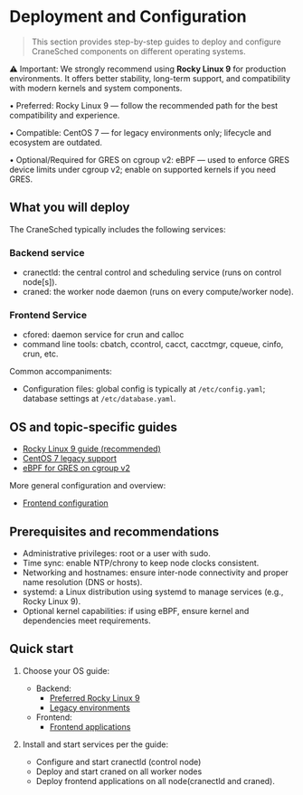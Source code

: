 # Deployment and Configuration

>This section provides step-by-step guides to deploy and configure CraneSched components on different operating systems.

⚠️ Important: We strongly recommend using **Rocky Linux 9** for production environments. It offers better stability, long-term support, and compatibility with modern kernels and system components.

• Preferred: Rocky Linux 9 — follow the recommended path for the best compatibility and experience.

• Compatible: CentOS 7 — for legacy environments only; lifecycle and ecosystem are outdated.

• Optional/Required for GRES on cgroup v2: eBPF — used to enforce GRES device limits under cgroup v2; enable on supported kernels if you need GRES.

## What you will deploy

The CraneSched typically includes the following services:

### Backend service
- cranectld: the central control and scheduling service (runs on control node[s]).
- craned: the worker node daemon (runs on every compute/worker node).

### Frontend Service
- cfored: daemon service for crun and calloc
- command line tools: cbatch, ccontrol, cacct, cacctmgr, cqueue, cinfo, crun, etc.

Common accompaniments:

- Configuration files: global config is typically at `/etc/config.yaml`; database settings at `/etc/database.yaml`.

## OS and topic-specific guides

- [Rocky Linux 9 guide (recommended)](./Backend/Rocky9.md)
- [CentOS 7 legacy support](./Backend/Centos7.md)
- [eBPF for GRES on cgroup v2](./Backend/EBPF.md)

More general configuration and overview:

- [Frontend configuration](./Frontend.md)

## Prerequisites and recommendations

- Administrative privileges: root or a user with sudo.
- Time sync: enable NTP/chrony to keep node clocks consistent.
- Networking and hostnames: ensure inter-node connectivity and proper name resolution (DNS or hosts).
- systemd: a Linux distribution using systemd to manage services (e.g., Rocky Linux 9).
- Optional kernel capabilities: if using eBPF, ensure kernel and dependencies meet requirements.

## Quick start

1) Choose your OS guide:
    - Backend:
        - [Preferred Rocky Linux 9](./Backend/Rocky9.md)
        - [Legacy environments](./Backend/Centos7.md)
    - Frontend:
        - [Frontend applications](./Frontend.md)

2) Install and start services per the guide:
    - Configure and start cranectld (control node)
    - Deploy and start craned on all worker nodes
    - Deploy frontend applications on all node(cranectld and craned).

